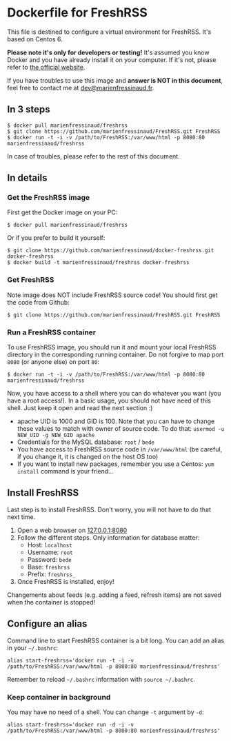 # Dockerfile for FreshRSS

This file is destined to configure a virtual environment for FreshRSS. It's
based on Centos 6.

**Please note it's only for developers or testing!** It's assumed you know Docker and you have already install it on your computer. If it's not, please refer to [the official website](http://www.docker.com/).

If you have troubles to use this image and **answer is NOT in this document**, feel free to contact me at
dev@marienfressinaud.fr.


## In 3 steps

```
$ docker pull marienfressinaud/freshrss
$ git clone https://github.com/marienfressinaud/FreshRSS.git FreshRSS
$ docker run -t -i -v /path/to/FreshRSS:/var/www/html -p 8080:80 marienfressinaud/freshrss
```

In case of troubles, please refer to the rest of this document.


## In details
### Get the FreshRSS image

First get the Docker image on your PC:

```
$ docker pull marienfressinaud/freshrss
```

Or if you prefer to build it yourself:

```
$ git clone https://github.com/marienfressinaud/docker-freshrss.git docker-freshrss
$ docker build -t marienfressinaud/freshrss docker-freshrss
```

### Get FreshRSS

Note image does NOT include FreshRSS source code! You should first get the code
from Github:

```
$ git clone https://github.com/marienfressinaud/FreshRSS.git FreshRSS
```

### Run a FreshRSS container

To use FreshRSS image, you should run it and mount your local FreshRSS
directory in the corresponding running container. Do not forgive to map port
```8080``` (or anyone else) on port ```80```:

```
$ docker run -t -i -v /path/to/FreshRSS:/var/www/html -p 8080:80 marienfressinaud/freshrss
```

Now, you have access to a shell where you can do whatever you want (you have a
root access!). In a basic usage, you should not have need of this shell. Just
keep it open and read the next section :)

- apache UID is 1000 and GID is 100. Note that you can have to change these
  values to match with owner of source code. To do that: ```usermod -u NEW_UID
  -g NEW_GID apache```
- Credentials for the MySQL database: ```root``` / ```bede```
- You have access to FreshRSS source code in ```/var/www/html``` (be careful, if you
  change it, it is changed on the host OS too)
- If you want to install new packages, remember you use a Centos: ```yum
  install``` command is your friend…


## Install FreshRSS
Last step is to install FreshRSS. Don't worry, you will not have to do that
next time.

1. Open a web browser on [127.0.0.1:8080](http://127.0.0.1:8080)
2. Follow the different steps. Only information for database matter:
	- Host: ```localhost```
	- Username: ```root```
	- Password: ```bede```
	- Base: ```freshrss```
	- Prefix: ```freshrss_```
3. Once FreshRSS is installed, enjoy!

Changements about feeds (e.g. adding a feed, refresh items) are not saved when
the container is stopped!


## Configure an alias

Command line to start FreshRSS container is a bit long. You can add an alias in
your ```~/.bashrc```:

```
alias start-freshrss='docker run -t -i -v /path/to/FreshRSS:/var/www/html -p 8080:80 marienfressinaud/freshrss'
```

Remember to reload ```~/.bashrc``` information with ```source ~/.bashrc```.


### Keep container in background
You may have no need of a shell. You can change ```-t``` argument by ```-d```:

```
alias start-freshrss='docker run -d -i -v /path/to/FreshRSS:/var/www/html -p 8080:80 marienfressinaud/freshrss'
```
